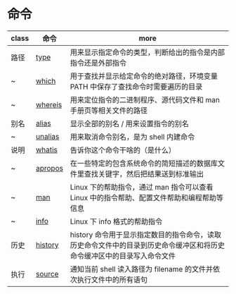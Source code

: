 # 命令

| class | 命令                                                              | more                                                                                                                   |
| ----- | ----------------------------------------------------------------- | ---------------------------------------------------------------------------------------------------------------------- |
| 路径  | [type](http://man.linuxde.net/type)                               | 用来显示指定命令的类型，判断给出的指令是内部指令还是外部指令                                                           |
| ~     | [which](http://man.linuxde.net/which)                             | 用于查找并显示给定命令的绝对路径，环境变量 PATH 中保存了查找命令时需要遍历的目录                                       |
| ~     | [whereis](http://man.linuxde.net/whereis)                         | 用来定位指令的二进制程序、源代码文件和 man 手册页等相关文件的路径                                                      |
| 别名  | [alias](http://man.linuxde.net/alias)                             | 显示全部的别名 / 用来设置指令的别名                                                                                    |
| ~     | [unalias](http://man.linuxde.net/unalias)                         | 用来取消命令别名，是为 shell 内建命令                                                                                  |
| 说明  | [whatis](http://man.linuxde.net/whatis)                           | 告诉你这个命令干啥的（是什么）                                                                                         |
| ~     | [apropos](http://man.linuxde.net/apropos)                         | 在一些特定的包含系统命令的简短描述的数据库文件里查找关键字，然后把结果送到标准输出                                     |
| ~     | [man](http://man.linuxde.net/man)                                 | Linux 下的帮助指令，通过 man 指令可以查看 Linux 中的指令帮助、配置文件帮助和编程帮助等信息                             |
| ~     | [info](http://man.linuxde.net/info)                               | Linux 下 info 格式的帮助指令                                                                                           |
| 历史  | [history](http://man.linuxde.net/history)                         | history 命令用于显示指定数目的指令命令，读取历史命令文件中的目录到历史命令缓冲区和将历史命令缓冲区中的目录写入命令文件 |
| 执行  | [source](https://blog.csdn.net/LEON1741/article/details/81944879) | 通知当前 shell 读入路径为 filename 的文件并依次执行文件中的所有语句                                                    |
